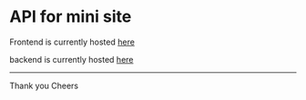 # API for mini site

Frontend is currently hosted [here](https://fun.azuuk.com)

backend is currently hosted [here](http://api.fun.azuuk.com)

---

Thank you
Cheers
